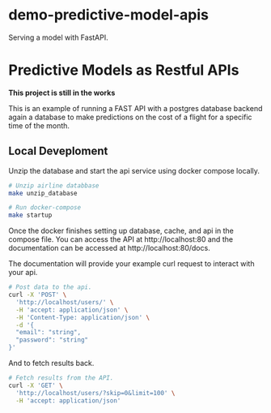 # demo-predictive-model-apis

Serving a model with FastAPI.


# Predictive Models as Restful APIs


**This project is still in the works**

This is an example of running a FAST API with a postgres database backend again a database to make predictions on the cost of a flight for a specific time of the month.

## Local Deveploment

Unzip the database and start the api service using docker compose locally.

```bash
# Unzip airline databbase
make unzip_database

# Run docker-compose
make startup
```

Once the docker finishes setting up database, cache, and api in the compose file. You can access the API at http://localhost:80 and the documentation can be accessed at http://localhost:80/docs.

The documentation will provide your example curl request to interact with your api.

```bash
# Post data to the api.
curl -X 'POST' \
  'http://localhost/users/' \
  -H 'accept: application/json' \
  -H 'Content-Type: application/json' \
  -d '{
  "email": "string",
  "password": "string"
}'
```

And to fetch results back.

```bash
# Fetch results from the API.
curl -X 'GET' \
  'http://localhost/users/?skip=0&limit=100' \
  -H 'accept: application/json'
```